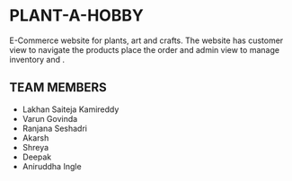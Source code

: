 # PLANT-A-HOBBY
E-Commerce website for plants, art and crafts. 
The website has customer view to navigate the products place the order
and admin view to manage inventory 
and .
## TEAM MEMBERS

* Lakhan Saiteja Kamireddy
* Varun Govinda
* Ranjana Seshadri
* Akarsh
* Shreya
* Deepak
* Aniruddha Ingle